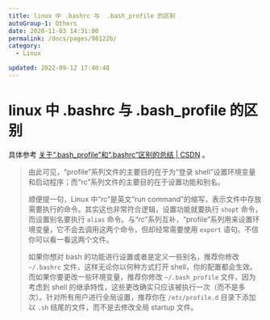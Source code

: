 ```yaml
---
title: linux 中 .bashrc 与  .bash_profile 的区别
autoGroup-1: Others
date: 2020-11-03 14:31:00
permalink: /docs/pages/98122b/
category:
  - Linux

updated: 2022-09-12 17:40:48
---
```


# linux 中 .bashrc 与  .bash_profile 的区别

具体参考 [关于“.bash_profile”和“.bashrc”区别的总结 | CSDN](https://blog.csdn.net/sch0120/article/details/70256318) 。

> 由此可见，“profile”系列文件的主要目的在于为“登录 shell”设置环境变量和启动程序；而“rc”系列文件的主要目的在于设置功能和别名。
>
> 顺便提一句，Linux 中“rc”是英文“run command”的缩写，表示文件中存放需要执行的命令。其实这也非常符合逻辑，设置功能就要执行 `shopt` 命令，而设置别名要执行 `alias` 命令。与“rc”系列互补，“profile”系列用来设置环境变量，它不会去调用这两个命令，但却经常需要使用 `export` 语句。不信你可以看一看这两个文件。
>
> 如果你想对 bash 的功能进行设置或者是定义一些别名，推荐你修改 `~/.bashrc` 文件，这样无论你以何种方式打开 shell，你的配置都会生效。而如果你要更改一些环境变量，推荐你修改 `~/.bash_profile` 文件，因为考虑到 shell 的继承特性，这些更改确实只应该被执行一次（而不是多次）。针对所有用户进行全局设置，推荐你在 `/etc/profile.d` 目录下添加以 `.sh` 结尾的文件，而不是去修改全局 startup 文件。
